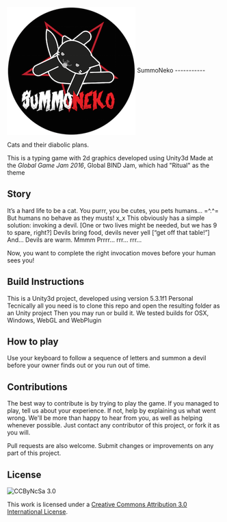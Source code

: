 <img src="Assets/Resources/LOGO_ROUND_small.png" align="center" />
SummoNeko
-----------

Cats and their diabolic plans.

This is a typing game with 2d graphics developed using Unity3d
Made at the *Global Game Jam 2016*, Global BIND Jam, which had "Ritual" as the theme

## Story

It’s a hard life to be a cat.
You purrr, you be cutes, you pets humans… 
=^.^=
But humans no behave as they musts!
x_x
This obviously has a simple solution:
invoking a devil.
[One or two lives might be needed, but we has 9 to spare, right?]
Devils bring food, devils never yell
[“get off that table!”]
And…
Devils are warm.
Mmmm
Prrrr… rrr… rrr…

Now, you want to complete the right invocation moves before your human sees you!

## Build Instructions

This is a Unity3d project, developed using version 5.3.1f1 Personal
Tecnically all you need is to clone this repo and open the resulting folder as an Unity project
Then you may run or build it. We tested builds for OSX, Windows, WebGL and WebPlugin

## How to play

Use your keyboard to follow a sequence of letters and summon a devil before your owner finds out or you run out of time.

## Contributions

The best way to contribute is by trying to play the game. If you managed to play, tell us about your experience. If not, help by explaining us what went wrong. We'll be more than happy to hear from you, as well as helping whenever possible. Just contact any contributor of this project, or fork it as you will.

Pull requests are also welcome. Submit changes or improvements on any part of this project.

## License

![CCByNcSa 3.0](http://licensebuttons.net/l/by-nc-sa/3.0/88x31.png)

This work is licensed under a [Creative Commons Attribution 3.0 International License](http://creativecommons.org/licenses/by-nc-sa/3.0/).
